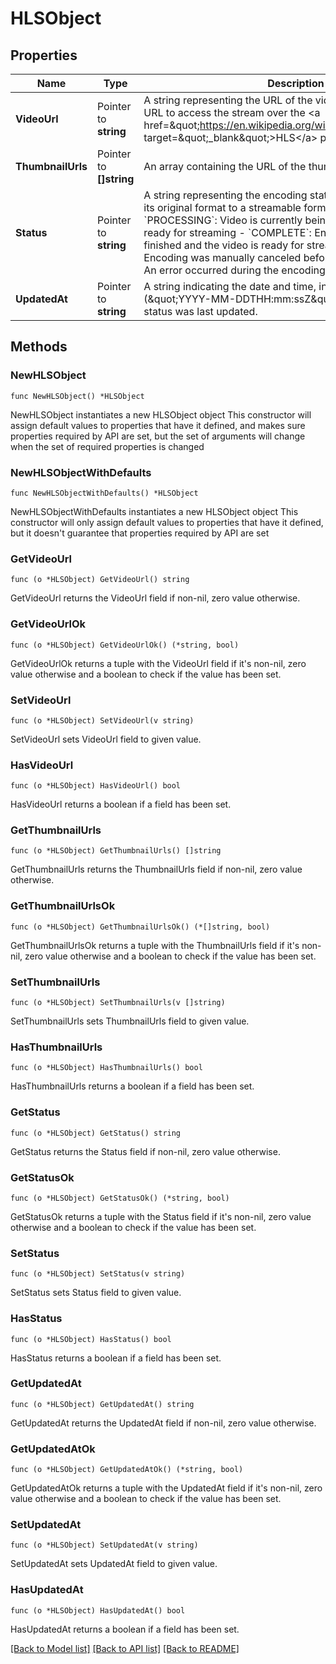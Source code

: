 # HLSObject

## Properties

Name | Type | Description | Notes
------------ | ------------- | ------------- | -------------
**VideoUrl** | Pointer to **string** | A string representing the URL of the video. You can then use this URL to access the stream over the &lt;a href&#x3D;\&quot;https://en.wikipedia.org/wiki/HTTP_Live_Streaming\&quot; target&#x3D;\&quot;_blank\&quot;&gt;HLS&lt;/a&gt; protocol. | [optional] 
**ThumbnailUrls** | Pointer to **[]string** | An array containing the URL of the thumbnail. | [optional] 
**Status** | Pointer to **string** | A string representing the encoding status of the video file from its original format to a streamable format. Possible values: - &#x60;PROCESSING&#x60;: Video is currently being encoded and is not yet ready for streaming - &#x60;COMPLETE&#x60;: Encoding has successfully finished and the video is ready for streaming - &#x60;CANCELED&#x60;: Encoding was manually canceled before completion - &#x60;ERROR&#x60;: An error occurred during the encoding process  | [optional] 
**UpdatedAt** | Pointer to **string** | A string indicating the date and time, in the RFC 3339 format (\&quot;YYYY-MM-DDTHH:mm:ssZ\&quot;), that the encoding status was last updated. | [optional] 

## Methods

### NewHLSObject

`func NewHLSObject() *HLSObject`

NewHLSObject instantiates a new HLSObject object
This constructor will assign default values to properties that have it defined,
and makes sure properties required by API are set, but the set of arguments
will change when the set of required properties is changed

### NewHLSObjectWithDefaults

`func NewHLSObjectWithDefaults() *HLSObject`

NewHLSObjectWithDefaults instantiates a new HLSObject object
This constructor will only assign default values to properties that have it defined,
but it doesn't guarantee that properties required by API are set

### GetVideoUrl

`func (o *HLSObject) GetVideoUrl() string`

GetVideoUrl returns the VideoUrl field if non-nil, zero value otherwise.

### GetVideoUrlOk

`func (o *HLSObject) GetVideoUrlOk() (*string, bool)`

GetVideoUrlOk returns a tuple with the VideoUrl field if it's non-nil, zero value otherwise
and a boolean to check if the value has been set.

### SetVideoUrl

`func (o *HLSObject) SetVideoUrl(v string)`

SetVideoUrl sets VideoUrl field to given value.

### HasVideoUrl

`func (o *HLSObject) HasVideoUrl() bool`

HasVideoUrl returns a boolean if a field has been set.

### GetThumbnailUrls

`func (o *HLSObject) GetThumbnailUrls() []string`

GetThumbnailUrls returns the ThumbnailUrls field if non-nil, zero value otherwise.

### GetThumbnailUrlsOk

`func (o *HLSObject) GetThumbnailUrlsOk() (*[]string, bool)`

GetThumbnailUrlsOk returns a tuple with the ThumbnailUrls field if it's non-nil, zero value otherwise
and a boolean to check if the value has been set.

### SetThumbnailUrls

`func (o *HLSObject) SetThumbnailUrls(v []string)`

SetThumbnailUrls sets ThumbnailUrls field to given value.

### HasThumbnailUrls

`func (o *HLSObject) HasThumbnailUrls() bool`

HasThumbnailUrls returns a boolean if a field has been set.

### GetStatus

`func (o *HLSObject) GetStatus() string`

GetStatus returns the Status field if non-nil, zero value otherwise.

### GetStatusOk

`func (o *HLSObject) GetStatusOk() (*string, bool)`

GetStatusOk returns a tuple with the Status field if it's non-nil, zero value otherwise
and a boolean to check if the value has been set.

### SetStatus

`func (o *HLSObject) SetStatus(v string)`

SetStatus sets Status field to given value.

### HasStatus

`func (o *HLSObject) HasStatus() bool`

HasStatus returns a boolean if a field has been set.

### GetUpdatedAt

`func (o *HLSObject) GetUpdatedAt() string`

GetUpdatedAt returns the UpdatedAt field if non-nil, zero value otherwise.

### GetUpdatedAtOk

`func (o *HLSObject) GetUpdatedAtOk() (*string, bool)`

GetUpdatedAtOk returns a tuple with the UpdatedAt field if it's non-nil, zero value otherwise
and a boolean to check if the value has been set.

### SetUpdatedAt

`func (o *HLSObject) SetUpdatedAt(v string)`

SetUpdatedAt sets UpdatedAt field to given value.

### HasUpdatedAt

`func (o *HLSObject) HasUpdatedAt() bool`

HasUpdatedAt returns a boolean if a field has been set.


[[Back to Model list]](../README.md#documentation-for-models) [[Back to API list]](../README.md#documentation-for-api-endpoints) [[Back to README]](../README.md)


